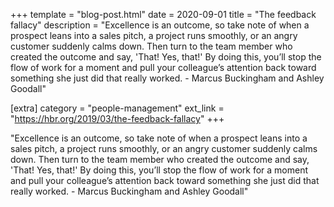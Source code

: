 +++
template = "blog-post.html"
date = 2020-09-01
title = "The feedback fallacy"
description = "Excellence is an outcome, so take note of when a prospect leans into a sales pitch, a project runs smoothly, or an angry customer suddenly calms down. Then turn to the team member who created the outcome and say, 'That! Yes, that!' By doing this, you’ll stop the flow of work for a moment and pull your colleague’s attention back toward something she just did that really worked. - Marcus Buckingham and Ashley Goodall" 

[extra]
category = "people-management"
ext_link = "https://hbr.org/2019/03/the-feedback-fallacy"
+++

"Excellence is an outcome, so take note of when a prospect leans into a sales pitch, a project runs smoothly, or an angry customer suddenly calms down. Then turn to the team member who created the outcome and say, 'That! Yes, that!' By doing this, you’ll stop the flow of work for a moment and pull your colleague’s attention back toward something she just did that really worked. - Marcus Buckingham and Ashley Goodall" 